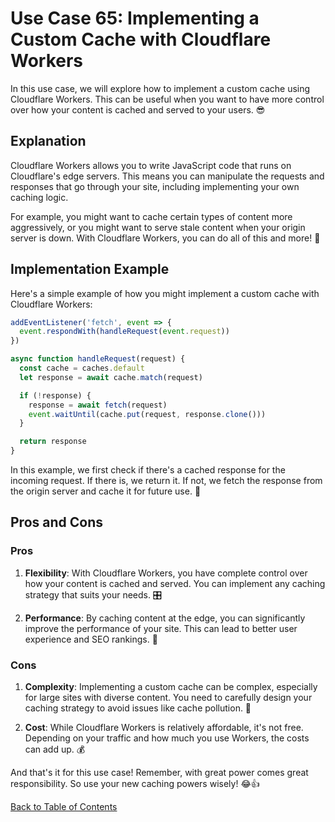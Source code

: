 # Use Case 65: Implementing a Custom Cache with Cloudflare Workers

In this use case, we will explore how to implement a custom cache using Cloudflare Workers. This can be useful when you want to have more control over how your content is cached and served to your users. 😎

## Explanation

Cloudflare Workers allows you to write JavaScript code that runs on Cloudflare's edge servers. This means you can manipulate the requests and responses that go through your site, including implementing your own caching logic.

For example, you might want to cache certain types of content more aggressively, or you might want to serve stale content when your origin server is down. With Cloudflare Workers, you can do all of this and more! 🚀

## Implementation Example

Here's a simple example of how you might implement a custom cache with Cloudflare Workers:

```javascript
addEventListener('fetch', event => {
  event.respondWith(handleRequest(event.request))
})

async function handleRequest(request) {
  const cache = caches.default
  let response = await cache.match(request)

  if (!response) {
    response = await fetch(request)
    event.waitUntil(cache.put(request, response.clone()))
  }

  return response
}
```

In this example, we first check if there's a cached response for the incoming request. If there is, we return it. If not, we fetch the response from the origin server and cache it for future use. 🧠

## Pros and Cons

### Pros

1. **Flexibility**: With Cloudflare Workers, you have complete control over how your content is cached and served. You can implement any caching strategy that suits your needs. 🎛️

2. **Performance**: By caching content at the edge, you can significantly improve the performance of your site. This can lead to better user experience and SEO rankings. 🚄

### Cons

1. **Complexity**: Implementing a custom cache can be complex, especially for large sites with diverse content. You need to carefully design your caching strategy to avoid issues like cache pollution. 🤔

2. **Cost**: While Cloudflare Workers is relatively affordable, it's not free. Depending on your traffic and how much you use Workers, the costs can add up. 💰

And that's it for this use case! Remember, with great power comes great responsibility. So use your new caching powers wisely! 😂👍

[Back to Table of Contents](../table_of_contents.md)
